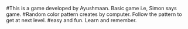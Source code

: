 #This is a game developed by Ayushmaan. Basic game i.e, Simon says game.
#Random color pattern creates by computer. Follow the pattern to get at next level.
#easy and fun. Learn and remember.

